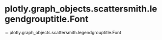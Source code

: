 # plotly.graph_objects.scattersmith.legendgrouptitle.Font

::: plotly.graph_objects.scattersmith.legendgrouptitle.Font
